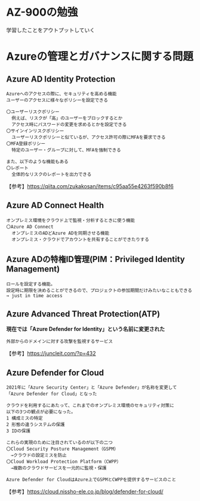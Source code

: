 # AZ-900の勉強  

学習したことをアウトプットしていく  

# Azureの管理とガバナンスに関する問題  

## Azure AD Identity Protection  
    Azureへのアクセスの際に、セキュリティを高める機能  
    ユーザーのアクセスに様々なポリシーを設定できる  

    〇ユーザーリスクポリシー  
      例えば、リスクが「高」のユーザーをブロックするとか  
      アクセス時にパスワードの変更を求めるとかを設定できる  
    〇サインインリスクポリシー  
      ユーザーリスクポリシーと似ているが、アクセス許可の際にMFAを要求できる  
    〇MFA登録ポリシー  
      特定のユーザー・グループに対して、MFAを強制できる  
    
    また、以下のような機能もある  
    〇レポート  
      全体的なリスクのレポートを出力できる  

【参考】https://qiita.com/zukakosan/items/c95aa55e4263f590b8f6  

## Azure AD Connect Health  
    オンプレミス環境をクラウド上で監視・分析するときに使う機能  
    〇Azure AD Connect  
      オンプレミスのADどAzure ADを同期させる機能  
      オンプレミス・クラウドでアカウントを共有することができたりする  

## Azure ADの特権ID管理(PIM：Privileged Identity Management)  
    ロールを設定する機能。  
    設定時に期限を決めることができるので、プロジェクトの参加期間だけみたいなこともできる  
    → just in time access  

## Azure Advanced Threat Protection(ATP)  
**現在では「Azure Defender for Identity」という名前に変更された**  

    外部からのドメインに対する攻撃を監視するサービス  

【参考】https://juncleit.com/?p=432  

## Azure Defender for Cloud  
    2021年に「Azure Security Center」と「Azure Defender」が名称を変更して「Azure Defender for Cloud」となった  

    クラウドを利用するにあたって、これまでのオンプレミス環境のセキュリティ対策に
    以下の3つの観点が必要になった。  
    1 構成ミスの特定  
    2 形態の違うシステムの保護  
    3 IDの保護  

    これらの実現のために注目されているのが以下の二つ  
    〇Cloud Security Posture Management（GSPM）  
    　→クラウドの設定ミスを防止  
    〇Cloud Workload Protection Platform（CWPP）  
    　→複数のクラウドサービスを一元的に監視・保護  

    Azure Defender for CloudはAzure上でGSPMとCWPPを提供するサービスのこと  
    
【参考】https://cloud.nissho-ele.co.jp/blog/defender-for-cloud/  
